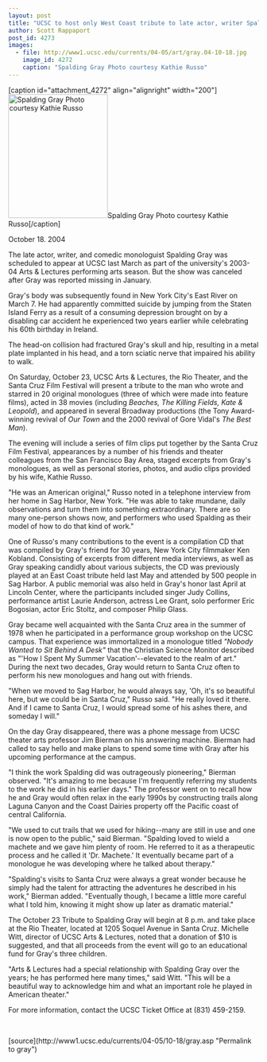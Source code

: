 ```yaml
---
layout: post
title: "UCSC to host only West Coast tribute to late actor, writer Spalding Gray"
author: Scott Rappaport
post_id: 4273
images:
  - file: http://www1.ucsc.edu/currents/04-05/art/gray.04-10-18.jpg
    image_id: 4272
    caption: "Spalding Gray Photo courtesy Kathie Russo"
---
```


[caption id="attachment_4272" align="alignright" width="200"]<a href="http://localhost/mysite/wp-content/uploads/2004/10/gray.04-10-18.jpg"><img class="size-full wp-image-4272" src="http://localhost/mysite/wp-content/uploads/2004/10/gray.04-10-18.jpg" alt="Spalding Gray Photo courtesy Kathie Russo" width="200" height="249" /></a>Spalding Gray Photo courtesy Kathie Russo[/caption]
<a name="content" id="content"></a>
<p>
  October 18. 2004
</p>
<p>
  The late actor, writer, and comedic monologuist Spalding Gray was scheduled to appear at UCSC last March as part of the university's 2003-04 Arts &amp; Lectures performing arts season. But the show was canceled after Gray was reported missing in January.
</p>
<p>
  Gray's body was subsequently found in New York City's East River on March 7. He had apparently committed suicide by jumping from the Staten Island Ferry as a result of a consuming depression brought on by a disabling car accident he experienced two years earlier while celebrating his 60th birthday in Ireland.
</p>
<p>
  The head-on collision had fractured Gray's skull and hip, resulting in a metal plate implanted in his head, and a torn sciatic nerve that impaired his ability to walk.
</p>
<p>
  On Saturday, October 23, UCSC Arts &amp; Lectures, the Rio Theater, and the Santa Cruz Film Festival will present a tribute to the man who wrote and starred in 20 original monologues (three of which were made into feature films), acted in 38 movies (including <i>Beaches, The Killing Fields, Kate &amp; Leopold</i>), and appeared in several Broadway productions (the Tony Award-winning revival of <i>Our Town</i> and the 2000 revival of Gore Vidal's <i>The Best Man</i>).
</p>
<p>
  The evening will include a series of film clips put together by the Santa Cruz Film Festival, appearances by a number of his friends and theater colleagues from the San Francisco Bay Area, staged excerpts from Gray's monologues, as well as personal stories, photos, and audio clips provided by his wife, Kathie Russo.
</p>
<p>
  "He was an American original," Russo noted in a telephone interview from her home in Sag Harbor, New York. "He was able to take mundane, daily observations and turn them into something extraordinary. There are so many one-person shows now, and performers who used Spalding as their model of how to do that kind of work."
</p>
<p>
  One of Russo's many contributions to the event is a compilation CD that was compiled by Gray's friend for 30 years, New York City filmmaker Ken Kobland. Consisting of excerpts from different media interviews, as well as Gray speaking candidly about various subjects, the CD was previously played at an East Coast tribute held last May and attended by 500 people in Sag Harbor. A public memorial was also held in Gray's honor last April at Lincoln Center, where the participants included singer Judy Collins, performance artist Laurie Anderson, actress Lee Grant, solo performer Eric Bogosian, actor Eric Stoltz, and composer Philip Glass.
</p>
<p>
  Gray became well acquainted with the Santa Cruz area in the summer of 1978 when he participated in a performance group workshop on the UCSC campus. That experience was immortalized in a monologue titled <i>"Nobody Wanted to Sit Behind A Desk"</i> that the Christian Science Monitor described as "'How I Spent My Summer Vacation'--elevated to the realm of art." During the next two decades, Gray would return to Santa Cruz often to perform his new monologues and hang out with friends.
</p>
<p>
  "When we moved to Sag Harbor, he would always say, 'Oh, it's so beautiful here, but we could be in Santa Cruz," Russo said. "He really loved it there. And if I came to Santa Cruz, I would spread some of his ashes there, and someday I will."
</p>
<p>
  On the day Gray disappeared, there was a phone message from UCSC theater arts professor Jim Bierman on his answering machine. Bierman had called to say hello and make plans to spend some time with Gray after his upcoming performance at the campus.
</p>
<p>
  "I think the work Spalding did was outrageously pioneering," Bierman observed. "It's amazing to me because I'm frequently referring my students to the work he did in his earlier days." The professor went on to recall how he and Gray would often relax in the early 1990s by constructing trails along Laguna Canyon and the Coast Dairies property off the Pacific coast of central California.
</p>
<p>
  "We used to cut trails that we used for hiking--many are still in use and one is now open to the public," said Bierman. "Spalding loved to wield a machete and we gave him plenty of room. He referred to it as a therapeutic process and he called it 'Dr. Machete.' It eventually became part of a monologue he was developing where he talked about therapy."
</p>
<p>
  "Spalding's visits to Santa Cruz were always a great wonder because he simply had the talent for attracting the adventures he described in his work," Bierman added. "Eventually though, I became a little more careful what I told him, knowing it might show up later as dramatic material."
</p>
<p>
  The October 23 Tribute to Spalding Gray will begin at 8 p.m. and take place at the Rio Theater, located at 1205 Soquel Avenue in Santa Cruz. Michelle Witt, director of UCSC Arts &amp; Lectures, noted that a donation of $10 is suggested, and that all proceeds from the event will go to an educational fund for Gray's three children.
</p>
<p>
  "Arts &amp; Lectures had a special relationship with Spalding Gray over the years; he has performed here many times," said Witt. "This will be a beautiful way to acknowledge him and what an important role he played in American theater."
</p>
<p>
  For more information, contact the UCSC Ticket Office at (831) 459-2159.<br>
</p><br>
<form>

</form>
<p>

</p>
[source](http://www1.ucsc.edu/currents/04-05/10-18/gray.asp "Permalink to gray")
